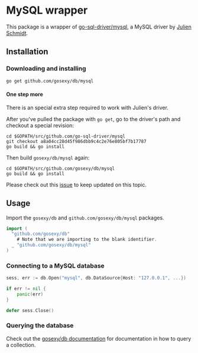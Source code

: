 # MySQL wrapper

This package is a wrapper of
[go-sql-driver/mysql](https://github.com/go-sql-driver/mysql),
a MySQL driver by [Julien Schmidt](http://www.julienschmidt.com/).

## Installation

### Downloading and installing

```sh
go get github.com/gosexy/db/mysql
```

#### One step more

There is an special extra step required to work with Julien's driver.

After you've pulled the package with `go get`, go to the driver's path and
checkout a special revision:

```
cd $GOPATH/src/github.com/go-sql-driver/mysql
git checkout a8a04cc28d45f986dbb9c4c2e76e805bf7b17787
go build && go install
```

Then build `gosexy/db/mysql` again:

```
cd $GOPATH/src/github.com/gosexy/db/mysql
go build && go install
```

Please check out this
[issue](https://github.com/go-sql-driver/mysql/issues/48) to keep updated on
this topic.

## Usage

Import the `gosexy/db` and `github.com/gosexy/db/mysql` packages.

```go
import (
  "github.com/gosexy/db"
	# Note that we are importing to the blank identifier.
  _ "github.com/gosexy/db/mysql"
)
```

### Connecting to a MySQL database

```go
sess, err := db.Open("mysql", db.DataSource{Host: "127.0.0.1", ...})

if err != nil {
	panic(err)
}

defer sess.Close()
```

### Querying the database

Check out the [gosexy/db documentation](/gosexy/db) for documentation in how to query
a collection.

